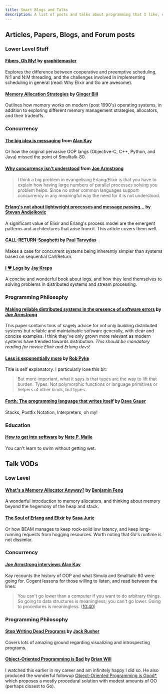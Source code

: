 ```yaml
---
title: Smart Blogs and Talks
description: A list of posts and talks about programming that I like, organized roughly by category.
---
```

## Articles, Papers, Blogs, and Forum posts

### Lower Level Stuff

#### [Fibers, Oh My!](https://graphitemaster.github.io/fibers/) by [graphitemaster](https://github.com/graphitemaster)
Explores the difference between cooperative and preemptive scheduling, N:1 and N:M threading, and the challenges involved in implementing scheduling in general (read: Why Elixir and Go are awesome).

#### [Memory Allocation Strategies](https://www.gingerbill.org/series/memory-allocation-strategies/) by [Ginger Bill](https://github.com/gingerBill)
Outlines how memory works on modern (post 1990's) operating systems, in addition to exploring different memory management strategies, allocators, and their tradeoffs.

### Concurrency

#### [The big idea is messaging](http://lists.squeakfoundation.org/pipermail/squeak-dev/1998-October/017019.html) from [Alan Kay](https://en.wikipedia.org/wiki/Alan_Kay)
Or how the original pervasive OOP langs (Objective-C, C++, Python, and Java) missed the point of Smalltalk-80.

#### [Why concurrency isn't understood](https://elixirforum.com/t/learning-elixir-frst-impressions-plz-dont-kill-me/16424/52) from [Joe Armstrong](https://en.wikipedia.org/wiki/Joe_Armstrong_(programmer))
> I think a big problem in evangelising Erlang/Elixir is that you have to explain how having large numbers of parallel processes solving you problem helps. Since no other common languages support concurrency in any meaningful way the need for it is not understood.

#### [Erlang's not about lightweight processes and message passing...](https://github.com/stevana/armstrong-distributed-systems/blob/main/docs/erlang-is-not-about.md) by [Stevan Andjelkovic](https://github.com/stevana)
A significant value of Elixir and Erlang's process model are the emergent patterns and architectures that arise from it. This article covers them well.

#### [CALL-RETURN-Spaghetti](https://guitarvydas.github.io/2020/12/09/CALL-RETURN-Spaghetti.html) by [Paul Tarvydas](https://github.com/guitarvydas)
Makes a case for concurrent systems being inherently simpler than systems based on sequential Call/Return.

#### [I ❤️ Logs](https://www.confluent.io/ebook/i-heart-logs-event-data-stream-processing-and-data-integration/) by [Jay Kreps](https://www.linkedin.com/in/jaykreps/)
A concise and wonderful book about logs, and how they lend themselves to solving problems in distributed systems and stream processing. 

### Programming Philosophy

#### [Making reliable distributed systems in the presence of software errors](https://erlang.org/download/armstrong_thesis_2003.pdf) by [Joe Armstrong](https://en.wikipedia.org/wiki/Joe_Armstrong_(programmer))
This paper contains tons of sagely advice for not only building distributed systems but reliable and maintainable software generally, with clear and concise examples. I think they've only grown more relevant as modern systems have trended towards distribution. *This should be mandatory reading for novice Elixir and Erlang devs!*

#### [Less is exponentially more](https://commandcenter.blogspot.com/2012/06/less-is-exponentially-more.html) by [Rob Pyke](https://en.wikipedia.org/wiki/Rob_Pike)
Title is self explanatory. I particularly love this bit:
> But more important, what it says is that types are the way to lift that burden. Types. Not polymorphic functions or language primitives or helpers of other kinds, but types.

#### [Forth: The programming language that writes itself](https://ratfactor.com/forth/the_programming_language_that_writes_itself.html) by [Dave Gauer](http://ratfactor.com/)
Stacks, Postfix Notation, Interpreters, oh my!

### Education

#### [How to get into software](https://github.com/npmaile/blog/blob/main/posts/2.%20How%20to%20get%20into%20software.md) by [Nate P. Maile](https://github.com/npmaile)
You can't learn to swim without getting wet.

## Talk VODs

### Low Level

#### [What's a Memory Allocator Anyway?](https://www.youtube.com/watch?v=vHWiDx_l4V0) by [Benjamin Feng](https://github.com/fengb)
A wonderful introduction to memory allocators, and thinking about memory beyond the hegemony of the heap and stack.

#### [The Soul of Erlang and Elixir](https://www.youtube.com/watch?v=JvBT4XBdoUE) by [Sasa Juric](https://github.com/sasa1977)
Or how BEAM manages to keep rock-solid low latency, and keep long-running requests from hogging resources. Worth noting that Go's runtime is not dissimlar.

### Concurrency

#### [Joe Armstrong interviews Alan Kay](https://www.youtube.com/watch?v=fhOHn9TClXY)
Kay recounts the history of OOP and what Simula and Smalltalk-80 were going for. Cogent lessons for those willing to listen, and read between the lines:
> You can't go lower than a computer if you want to do arbitrary things. So going to data structures is meaningless; you can't go lower. Going to procedures is meaningless. ([10:40](https://youtu.be/fhOHn9TClXY?si=aR0SQre0PDNou2Yp&t=640))

### Programming Philosophy

#### [Stop Writing Dead Programs](https://www.youtube.com/watch?v=8Ab3ArE8W3s) by [Jack Rusher](https://jackrusher.com/)
Covers lots of amazing ground regarding visualizing and introspecting programs.

#### [Object-Oriented Programming is Bad](https://www.youtube.com/watch?v=QM1iUe6IofM) by [Brian Will](https://github.com/BrianWill)
I watched this earlier in my career and am infinitely happy I did so. He also produced the wonderful followup [Object-Oriented Programming is Good*](https://www.youtube.com/watch?v=0iyB0_qPvWk), which proposes a mostly procedural solution with modest amounts of OO (perhaps closest to Go).
